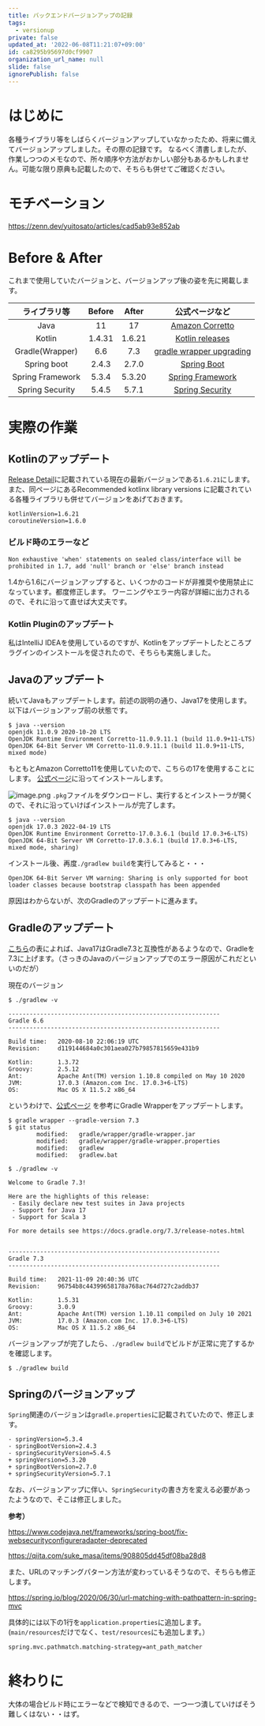 ```yaml
---
title: バックエンドバージョンアップの記録
tags:
  - versionup
private: false
updated_at: '2022-06-08T11:21:07+09:00'
id: ca8295b95697d0cf9907
organization_url_name: null
slide: false
ignorePublish: false
---
```

# はじめに
各種ライブラリ等をしばらくバージョンアップしていなかったため、将来に備えてバージョンアップしました。その際の記録です。
なるべく清書しましたが、作業しつつのメモなので、所々順序や方法がおかしい部分もあるかもしれません。可能な限り原典も記載したので、そちらも併せてご確認ください。

# モチベーション
https://zenn.dev/yuitosato/articles/cad5ab93e852ab

# Before & After
これまで使用していたバージョンと、バージョンアップ後の姿を先に掲載します。

| ライブラリ等 | Before | After |公式ページなど|
|:-:|:-:|:-:|:-:|
| Java  | 11 | 17 | [Amazon Corretto](https://aws.amazon.com/jp/corretto/?filtered-posts.sort-by=item.additionalFields.createdDate&filtered-posts.sort-order=desc) |
| Kotlin  | 1.4.31  | 1.6.21 | [Kotlin releases](https://kotlinlang.org/docs/releases.html) |
| Gradle(Wrapper)  | 6.6 | 7.3 | [gradle wrapper upgrading](https://docs.gradle.org/current/userguide/gradle_wrapper.html#sec:upgrading_wrapper) |
| Spring boot  | 2.4.3  | 2.7.0 | [Spring Boot](https://spring.io/projects/spring-boot) |
| Spring Framework  | 5.3.4 | 5.3.20 | [Spring Framework](https://spring.io/projects/spring-framework) |
| Spring Security | 5.4.5 | 5.7.1 | [Spring Security](https://spring.io/projects/spring-security)| 

# 実際の作業

## Kotlinのアップデート
[Release Detail](https://kotlinlang.org/docs/releases.html#release-details)に記載されている現在の最新バージョンである`1.6.21`にします。
また、同ページにあるRecommended kotlinx library versions に記載されている各種ライブラリも併せてバージョンをあげておきます。
```:gradle.properties
kotlinVersion=1.6.21
coroutineVersion=1.6.0
```
### ビルド時のエラーなど
```
Non exhaustive 'when' statements on sealed class/interface will be prohibited in 1.7, add 'null' branch or 'else' branch instead
```
1.4から1.6にバージョンアップすると、いくつかのコードが非推奨や使用禁止になっています。都度修正します。
ワーニングやエラー内容が詳細に出力されるので、それに沿って直せば大丈夫です。

### Kotlin Pluginのアップデート
私はIntelliJ IDEAを使用しているのですが、Kotlinをアップデートしたところプラグインのインストールを促されたので、そちらも実施しました。

## Javaのアップデート
続いてJavaもアップデートします。前述の説明の通り、Java17を使用します。以下はバージョンアップ前の状態です。
```
$ java --version
openjdk 11.0.9 2020-10-20 LTS
OpenJDK Runtime Environment Corretto-11.0.9.11.1 (build 11.0.9+11-LTS)
OpenJDK 64-Bit Server VM Corretto-11.0.9.11.1 (build 11.0.9+11-LTS, mixed mode)
```
もともとAmazon Corretto11を使用していたので、こちらの17を使用することにします。
[公式ページ](https://docs.aws.amazon.com/corretto/latest/corretto-17-ug/downloads-list.html)に沿ってインストールします。

![image.png](https://qiita-image-store.s3.ap-northeast-1.amazonaws.com/0/480689/8ccac1a2-7675-2ad1-e5e0-86f69aef9f48.png)
`.pkg`ファイルをダウンロードし、実行するとインストーラが開くので、それに沿っていけばインストールが完了します。

```shell
$ java --version
openjdk 17.0.3 2022-04-19 LTS
OpenJDK Runtime Environment Corretto-17.0.3.6.1 (build 17.0.3+6-LTS)
OpenJDK 64-Bit Server VM Corretto-17.0.3.6.1 (build 17.0.3+6-LTS, mixed mode, sharing)
```

インストール後、再度`./gradlew build`を実行してみると・・・
```shell
OpenJDK 64-Bit Server VM warning: Sharing is only supported for boot loader classes because bootstrap classpath has been appended
```
原因はわからないが、次のGradleのアップデートに進みます。

## Gradleのアップデート
[こちら](https://docs.gradle.org/current/userguide/compatibility.html)の表によれば、Java17はGradle7.3と互換性があるようなので、Gradleを7.3に上げます。（さっきのJavaのバージョンアップでのエラー原因がこれだといいのだが）

現在のバージョン
```shell
$ ./gradlew -v

------------------------------------------------------------
Gradle 6.6
------------------------------------------------------------

Build time:   2020-08-10 22:06:19 UTC
Revision:     d119144684a0c301aea027b79857815659e431b9

Kotlin:       1.3.72
Groovy:       2.5.12
Ant:          Apache Ant(TM) version 1.10.8 compiled on May 10 2020
JVM:          17.0.3 (Amazon.com Inc. 17.0.3+6-LTS)
OS:           Mac OS X 11.5.2 x86_64
```

というわけで、[公式ページ](https://docs.gradle.org/current/userguide/upgrading_version_6.html) を参考にGradle Wrapperをアップデートします。
```shell
$ gradle wrapper --gradle-version 7.3
$ git status
        modified:   gradle/wrapper/gradle-wrapper.jar
        modified:   gradle/wrapper/gradle-wrapper.properties
        modified:   gradlew
        modified:   gradlew.bat

$ ./gradlew -v

Welcome to Gradle 7.3!

Here are the highlights of this release:
 - Easily declare new test suites in Java projects
 - Support for Java 17
 - Support for Scala 3

For more details see https://docs.gradle.org/7.3/release-notes.html


------------------------------------------------------------
Gradle 7.3
------------------------------------------------------------

Build time:   2021-11-09 20:40:36 UTC
Revision:     96754b8c44399658178a768ac764d727c2addb37

Kotlin:       1.5.31
Groovy:       3.0.9
Ant:          Apache Ant(TM) version 1.10.11 compiled on July 10 2021
JVM:          17.0.3 (Amazon.com Inc. 17.0.3+6-LTS)
OS:           Mac OS X 11.5.2 x86_64

```
バージョンアップが完了したら、`./gradlew build`でビルドが正常に完了するかを確認します。
```shell
$ ./gradlew build
```

## Springのバージョンアップ
`Spring`関連のバージョンは`gradle.properties`に記載されていたので、修正します。
```diff_properties:gradle.properties
- springVersion=5.3.4
- springBootVersion=2.4.3
- springSecurityVersion=5.4.5
+ springVersion=5.3.20
+ springBootVersion=2.7.0
+ springSecurityVersion=5.7.1
```

なお、バージョンアップに伴い、`SpringSecurity`の書き方を変える必要があったようなので、そこは修正しました。

**参考）**

https://www.codejava.net/frameworks/spring-boot/fix-websecurityconfigureradapter-deprecated

https://qiita.com/suke_masa/items/908805dd45df08ba28d8

また、URLのマッチングパターン方法が変わっているそうなので、そちらも修正します。

https://spring.io/blog/2020/06/30/url-matching-with-pathpattern-in-spring-mvc

具体的には以下の1行を`application.properties`に追加します。
(`main/resources`だけでなく、`test/resources`にも追加します。）
```properties
spring.mvc.pathmatch.matching-strategy=ant_path_matcher
```

# 終わりに
大体の場合ビルド時にエラーなどで検知できるので、一つ一つ潰していけばそう難しくはない・・はず。
